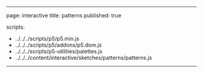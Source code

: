 
---
page: interactive
title: patterns
published: true

scripts:
  - ../../../scripts/p5/p5.min.js
  - ../../../scripts/p5/addons/p5.dom.js
  - ../../../scripts/p5-utilities/palettes.js
  - ../../../content/interactive/sketches/patterns/patterns.js
---

<div id="sketch" class="pl-5">
  <div id="patterns-holder">
  </div>
</div>

